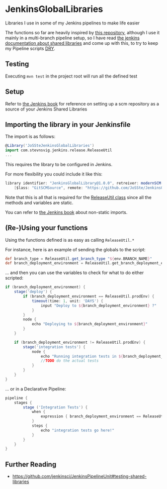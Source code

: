 # JenkinsGlobalLibraries

Libraries I use in some of my Jenkins pipelines to make life easier

The functions so far are heavily inspired by [this repository](https://github.com/alexguzun/jenkins-pipeline-gitflow-maven/blob/master/Jenkinsfile), although I use it mainly in a multi-branch pipeline setup, so I have read [the jenkins documentation about shared libraries](https://www.jenkins.io/doc/book/pipeline/shared-libraries/) and come up with this, to try to keep my Pipeline scripts [DRY](http://en.wikipedia.org/wiki/Don't_repeat_yourself).


## Testing

Executing `mvn test` in the project root will run all the defined test

## Setup

Refer to [the Jenkins book](https://www.jenkins.io/doc/book/pipeline/shared-libraries/#using-libraries) for reference on setting up a scm repository as a source of your Jenkins Shared Libraries

## Importing the library in your Jenkinsfile

The import is as follows:

```groovy
@Library('JoSSteJenkinsGlobalLibraries')
import com.stevnsvig.jenkins.release.ReleaseUtil
...
```
This requires the library to be configured in Jenkins.

For more flexibility you could include it like this:
```groovy
library identifier: "JenkinsGlobalLibrary@1.0.0", retreiver: modernSCM(
    [$lass: "GitSCMSource", remote: "https://github.com/JoSSte/JenkinsGlobalLibraries.git, credentialsId: "${SCM_CREDENTIALS}"])
```

Note that this is all that is required for the [ReleaseUtil class](/src/com/stevnsvig/jenkins/release/ReleaseUtil.groovy) since all the methods and variables are static.



You can refer to [the Jenkins book](https://www.jenkins.io/doc/book/pipeline/shared-libraries/#accessing-steps) about non-static imports.


## (Re-)Using your functions
Using the functions defined is as easy as calling `ReleaseUtil.*`

For instance, here is an example of sending the globals to the script:

```groovy
def branch_type = ReleaseUtil.get_branch_type "${env.BRANCH_NAME}"
def branch_deployment_environment = ReleaseUtil.get_branch_deployment_environment branch_type
```

... and then you can use the variables to check for what to do either scripted:

```groovy
if (branch_deployment_environment) {
    stage('deploy') {
        if (branch_deployment_environment == ReleaseUtil.prodEnv) {
            timeout(time: 1, unit: 'DAYS') {
                input "Deploy to ${branch_deployment_environment} ?"
            }
        }
        node {
            echo "Deploying to ${branch_deployment_environment}"
        }
    }

    if (branch_deployment_environment != ReleaseUtil.prodEnv) {
        stage('integration tests') {
            node {
                echo "Running integration tests in ${branch_deployment_environment}"
                //TODO do the actual tests
            }
        }
    }
}
```

... or in a Declarative Pipeline:

```groovy
pipeline {
    stages {
        stage ('Integration Tests') {
            when {
                expression { branch_deployment_environment == ReleaseUtil.testEnv }
            }
            steps {
                echo "integration tests go here!"            
            }
        }
    }
}
```
## Further Reading

* https://github.com/jenkinsci/JenkinsPipelineUnit#testing-shared-libraries